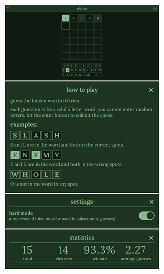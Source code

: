 ![game](https://github.com/backstabslash/react-wordle/blob/master/public/imgs/mainpage.png)
![help](https://github.com/backstabslash/react-wordle/blob/master/public/imgs/helpmark.png)
![settings](https://github.com/backstabslash/react-wordle/blob/master/public/imgs/settingsmark.png)
![stats](https://github.com/backstabslash/react-wordle/blob/master/public/imgs/statsmark.png)